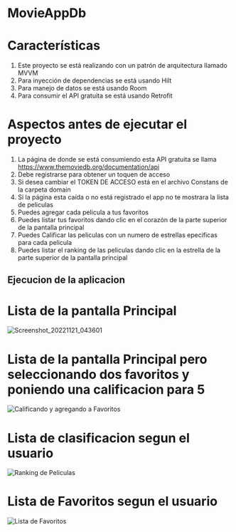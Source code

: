 # MovieAppDb

# Características

1. Este proyecto se está realizando con un patrón de arquitectura llamado MVVM
2. Para inyección de dependencias se está usando Hilt
3. Para manejo de datos se está usando Room
4. Para consumir el API gratuita se está usando Retrofit

# Aspectos antes de ejecutar el proyecto

1. La página de donde se está consumiendo esta API gratuita se llama https://www.themoviedb.org/documentation/api
2. Debe registrarse para obtener un toquen de acceso
3. Si desea cambiar el TOKEN DE ACCESO está en el archivo Constans de la carpeta domain
4. Si la página esta caída o no está registrado el app no te mostrara la lista de peliculas
5. Puedes agregar cada pelicula a tus favoritos
6. Puedes listar tus favoritos dando clic en el corazón de la parte superior de la pantalla principal
7. Puedes Calificar las peliculas con un numero de estrellas epecificas para cada pelicula
8. Puedes listar el ranking de las peliculas dando clic en la estrella de la parte superior de la pantalla principal

## Ejecucion de la aplicacion

  # Lista de la pantalla Principal

![Screenshot_20221121_043601](https://user-images.githubusercontent.com/80532552/203017138-a43bd2ba-cb86-47f5-b3e7-334395824248.png)

  # Lista de la pantalla Principal pero seleccionando dos favoritos y poniendo una calificacion para 5

![Calificando y agregando a Favoritos](https://user-images.githubusercontent.com/80532552/203017426-cb0a7410-dac5-488f-9c68-6bcaf2f06956.png)

  # Lista de clasificacion segun el usuario

![Ranking de Peliculas](https://user-images.githubusercontent.com/80532552/203017578-d460dc76-d93c-45e9-b631-b68226c873f2.png)

  # Lista de Favoritos segun el usuario

![Lista de Favoritos](https://user-images.githubusercontent.com/80532552/203017702-a254a1da-856a-425f-bc14-d27c70c093b7.png)
